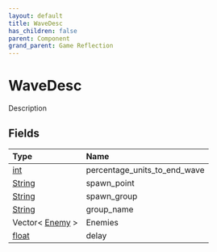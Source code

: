 ```yaml
---
layout: default
title: WaveDesc
has_children: false
parent: Component
grand_parent: Game Reflection
---
```

# WaveDesc
Description 

## Fields
| Type | Name |
|:-------------|:--------------|
| [int](/game-reflection/enums/int.md) | percentage_units_to_end_wave |
| [String](/game-reflection/components/string.md) | spawn_point |
| [String](/game-reflection/components/string.md) | spawn_group |
| [String](/game-reflection/components/string.md) | group_name |
| Vector< [Enemy](/game-reflection/classes/enemy.md) > | Enemies |
| [float](/game-reflection/components/float.md) | delay |
